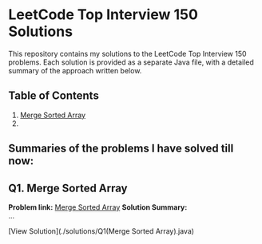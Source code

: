 # LeetCode Top Interview 150 Solutions

This repository contains my solutions to the LeetCode Top Interview 150 problems. Each solution is provided as a separate Java file, with a detailed summary of the approach written below.

## Table of Contents
1. [Merge Sorted Array](#q1-merge-sorted-array)
2. 


## Summaries of the problems I have solved till now:


## Q1. Merge Sorted Array
**Problem link:** 
[Merge Sorted Array](https://leetcode.com/problems/merge-sorted-array/description/?envType=study-plan-v2&envId=top-interview-150)
**Solution Summary:**  
...

[View Solution](./solutions/Q1(Merge Sorted Array).java)
